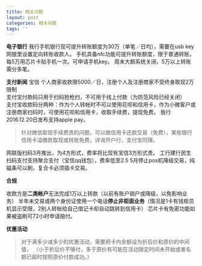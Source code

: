 ```yaml
---
title: 相关问题
layout: post
categories: 相关问题
tags: ''
---
```

**电子银行**
我行手机银行现可提升转账额度为30万（单笔／日均），需要在usb key网银里设置定向转账收款人。
手机具备nfc功能可提升转账额度，限于普通转账，每5万用芯片卡贴手机一次。可申请手机key。
周末大额系统关闭，5万以上转账需分多笔。

**支付新闻**
宝信 个人商家收款限5000／日，注册个人及注册商家不受终身取现2万限制                                                              
支付宝付款码只用于扫码抢枪扫，不可用于线上付款（为防范风险已经关闭）                                  
支付宝收款码分两种：作为个人转帐时不可以使用花呗和信用卡，作为小微客户或注册商家扫码时，可使用花呗和信用卡，收取手续费，提现免费。
我行2016.12.20日发布支持apple pay。

> 针对微信取现手续费贵的问题，可以做信用卡还款交易（免费），某些银行信用卡溢缴款取现或转账免费，详询开户行，支付宝同理。

网联版扫码3月推出，为4方形式，费率将比现有宝信3方形式贵。
工行建行民生扫码支付支持聚合支付（宝信qq钱包），费率低至2.5
5月停止pos机降级交易，纯磁条可以刷，复合卡必须插卡交易。

**合规**

收款方是**二类帐户**无法完成1万以上转款（以前有账户销户或降级，以免影响业务）
半年未交易或两个身份证使用一个电话**停止非柜面业务**（情况是1卡有钱柜员机显示受限，2别人转帐给自己借记卡却自动跳转到信用卡）
芯片卡有免密功能如果被盗刷可72小时申请赔付。

**优惠活动**

> 对于满多少减多少的优惠活动，需要把卡内余额设为折后价和原价的中间值， （小于折后价不够付，多于原价有可能在活动限定时间未开始或者名额已超时按照原价付款成功。）